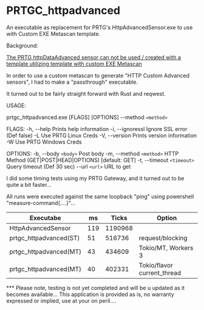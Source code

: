 # PRTGC_httpadvanced

An executable as replacement for PRTG's HttpAdvancedSensor.exe to use with Custom EXE Metascan template.

Background:

[The PRTG httpDataAdvanced sensor can not be used / created with a template utilizing template with custom EXE Metascan](https://kb.paessler.com/en/topic/68109-how-can-i-use-meta-scans-for-custom-exe-script-sensors)



In order to use a custom metascan to generate "HTTP Custom Advanced sensors", I had to make a "passthrough" executable.

It turned out to be fairly straight forward with Rust and reqwest.


USAGE:

prtgc_httpadvanced.exe [FLAGS] [OPTIONS] --method `<method>`

FLAGS:
-h, 	--help         Prints help information
-i,     --ignoressl    Ignore SSL error (Def false)
-L                 	   Use PRTG Linux Creds
-V,     --version      Prints version information
-W                 	   Use PRTG Windows Creds

OPTIONS:
-b, 	--body `<body>`          Post body
-m, 	--method `<method>`      HTTP Method (GET|POST|HEAD|OPTIONS) [default: GET]
-t, 	--timeout `<timeout>`    Query timeout (Def 30 sec)
        --url `<url>`            URL to get



I did some timing tests using my PRTG Gateway, and it turned out to be quite a bit faster...

All runs were executed against the same loopback "ping" using powershell "measure-command{....}"...

| Executabe              | ms | Ticks |Option|
| ---------------------- | -- | ----- |----- |
| HttpAdvancedSensor     |119 |1190968|      |
| prtgc_httpadvanced(ST) | 51 | 516736|request/blocking|
| prtgc_httpadvanced(MT) | 43 | 434609|Tokio/MT, Workers 3|
| prtgc_httpadvanced(MT) | 40 | 402331|Tokio/flavor current_thread|




*** Please note, testing is not yet completed and will be u updated as it becomes available...
This application is provided as is, no warranty expressed or implied, use at your on peril....